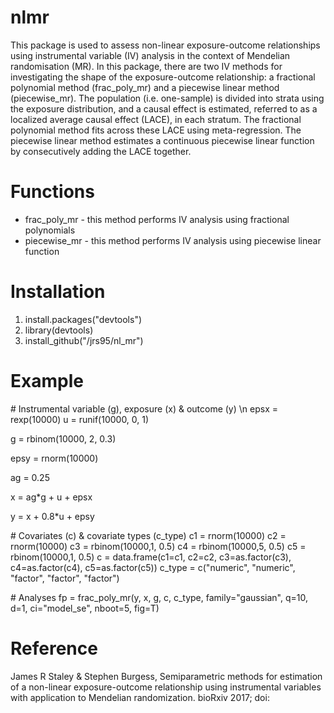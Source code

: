 # nlmr
This package is used to assess non-linear exposure-outcome relationships using instrumental variable (IV) analysis in the context of Mendelian randomisation (MR). In this package, there are two IV methods for investigating the shape of the exposure-outcome relationship: a fractional polynomial method (frac_poly_mr) and a piecewise linear method (piecewise_mr). The population (i.e. one-sample) is divided into strata using the exposure distribution, and a causal effect is estimated, referred to as a localized average causal effect (LACE), in each stratum. The fractional polynomial method fits across these LACE using meta-regression. The piecewise linear method estimates a continuous piecewise linear function by consecutively adding the LACE together. 

# Functions
* frac_poly_mr - this method performs IV analysis using fractional polynomials 
* piecewise_mr - this method performs IV analysis using piecewise linear function

# Installation
1. install.packages("devtools")
2. library(devtools) 
3. install_github("/jrs95/nl_mr")

# Example
\# Instrumental variable (g), exposure (x) & outcome (y) \n
epsx = rexp(10000)
u    = runif(10000, 0, 1)

g    = rbinom(10000, 2, 0.3)

epsy = rnorm(10000)

ag = 0.25

x = ag*g + u + epsx

y = x + 0.8*u + epsy

\# Covariates (c) & covariate types (c_type)
c1 = rnorm(10000)
c2 = rnorm(10000)
c3 = rbinom(10000,1, 0.5)
c4 = rbinom(10000,5, 0.5)
c5 = rbinom(10000,1, 0.5)
c = data.frame(c1=c1, c2=c2, c3=as.factor(c3), c4=as.factor(c4), c5=as.factor(c5))
c_type = c("numeric", "numeric", "factor", "factor", "factor")

\# Analyses
fp = frac_poly_mr(y, x, g, c, c_type, family="gaussian", q=10, d=1, ci="model_se", nboot=5, fig=T)

# Reference 
James R Staley & Stephen Burgess, Semiparametric methods for estimation of a non-linear exposure-outcome relationship using instrumental variables with application to Mendelian randomization. bioRxiv 2017; doi: 
